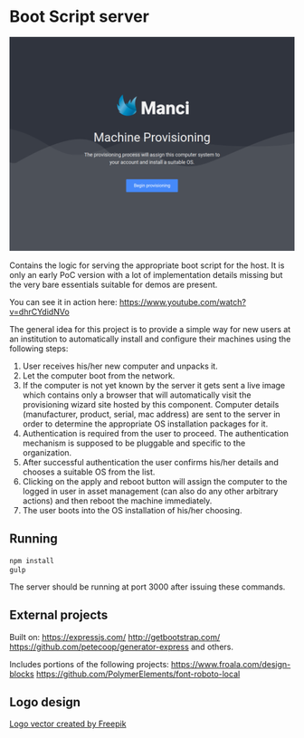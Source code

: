# Boot Script server

![Welcome screen](/screenshots/welcome.png)

Contains the logic for serving the appropriate boot script for the host. It is only an early PoC version with a lot of implementation details missing but the very bare essentials suitable for demos are present.

You can see it in action here:
https://www.youtube.com/watch?v=dhrCYdidNVo

The general idea for this project is to provide a simple way for new users at an institution to automatically install and configure their machines using the following steps:

1. User receives his/her new computer and unpacks it.
2. Let the computer boot from the network.
3. If the computer is not yet known by the server it gets sent a live image which contains only a browser that will automatically visit the provisioning wizard site hosted by this component. Computer details (manufacturer, product, serial, mac address) are sent to the server in order to determine the appropriate OS installation packages for it.
4. Authentication is required from the user to proceed. The authentication mechanism is supposed to be pluggable and specific to the organization.
5. After successful authentication the user confirms his/her details and chooses a suitable OS from the list.
6. Clicking on the apply and reboot button will assign the computer to the logged in user in asset management (can also do any other arbitrary actions) and then reboot the machine immediately.
7. The user boots into the OS installation of his/her choosing.

## Running

```
npm install
gulp
```

The server should be running at port 3000 after issuing these commands.

## External projects

Built on:
https://expressjs.com/
http://getbootstrap.com/
https://github.com/petecoop/generator-express
and others.

Includes portions of the following projects:
https://www.froala.com/design-blocks
https://github.com/PolymerElements/font-roboto-local


## Logo design

[Logo vector created by Freepik](https://www.freepik.com/free-photos-vectors/logo)
